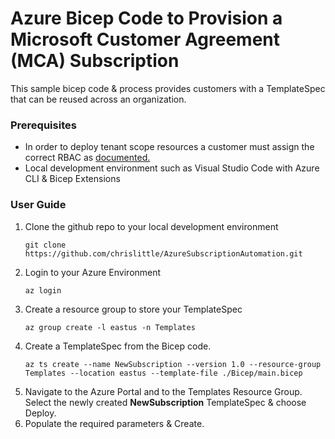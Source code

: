 # Azure Bicep Code to Provision a Microsoft Customer Agreement (MCA) Subscription
This sample bicep code & process provides customers with a TemplateSpec that can be reused across an organization.

### Prerequisites
* In order to deploy tenant scope resources a customer must assign the correct RBAC as [documented.](https://docs.microsoft.com/en-us/azure/azure-resource-manager/bicep/deploy-to-tenant?tabs=azure-cli#required-access)
* Local development environment such as Visual Studio Code with Azure CLI & Bicep Extensions

### User Guide
1. Clone the github repo to your local development environment
    ```
    git clone https://github.com/chrislittle/AzureSubscriptionAutomation.git
    ```
2. Login to your Azure Environment
    ```
    az login
    ```
3. Create a resource group to store your TemplateSpec
    ```
    az group create -l eastus -n Templates
    ```
4. Create a TemplateSpec from the Bicep code. 
    ```
    az ts create --name NewSubscription --version 1.0 --resource-group Templates --location eastus --template-file ./Bicep/main.bicep
    ```
5. Navigate to the Azure Portal and to the Templates Resource Group. Select the newly created **NewSubscription** TemplateSpec & choose Deploy.
6. Populate the required parameters & Create. 